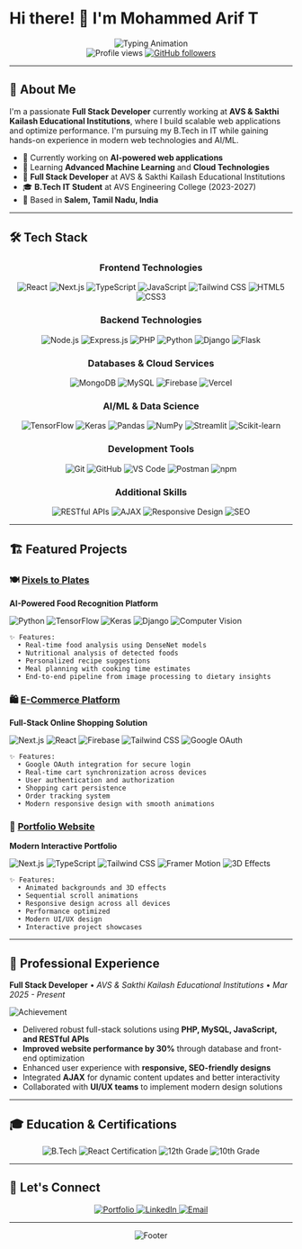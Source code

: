 # Hi there! 👋 I'm Mohammed Arif T

<div align="center">
  <img src="https://readme-typing-svg.herokuapp.com?font=Fira+Code&weight=500&size=32&pause=1000&color=3B82F6&center=true&vCenter=true&width=700&lines=Full+Stack+Developer;MERN+Stack+Developer;AI+%26+ML+Enthusiast" alt="Typing Animation" />
</div>

<div align="center">
  <img src="https://komarev.com/ghpvc/?username=mohammed-arif-23&label=Profile%20views&color=3b82f6&style=for-the-badge" alt="Profile views" />
  <a href="https://github.com/mohammed-arif-23?tab=followers">
    <img src="https://img.shields.io/github/followers/mohammed-arif-23?label=Followers&style=for-the-badge&color=blue" alt="GitHub followers" />
  </a>
</div>

---

## 🚀 About Me

I'm a passionate **Full Stack Developer** currently working at **AVS & Sakthi Kailash Educational Institutions**, where I build scalable web applications and optimize performance. I'm pursuing my B.Tech in IT while gaining hands-on experience in modern web technologies and AI/ML.

- 🔭 Currently working on **AI-powered web applications**
- 🌱 Learning **Advanced Machine Learning** and **Cloud Technologies**
- 💼 **Full Stack Developer** at AVS & Sakthi Kailash Educational Institutions
- 🎓 **B.Tech IT Student** at AVS Engineering College (2023-2027)
- 📍 Based in **Salem, Tamil Nadu, India**

---

## 🛠️ Tech Stack

<div align="center">

### Frontend Technologies
<img src="https://img.shields.io/badge/React-20232A?style=for-the-badge&logo=react&logoColor=61DAFB" alt="React" />
<img src="https://img.shields.io/badge/Next.js-000000?style=for-the-badge&logo=next.js&logoColor=white" alt="Next.js" />
<img src="https://img.shields.io/badge/TypeScript-007ACC?style=for-the-badge&logo=typescript&logoColor=white" alt="TypeScript" />
<img src="https://img.shields.io/badge/JavaScript-F7DF1E?style=for-the-badge&logo=javascript&logoColor=black" alt="JavaScript" />
<img src="https://img.shields.io/badge/Tailwind_CSS-38B2AC?style=for-the-badge&logo=tailwind-css&logoColor=white" alt="Tailwind CSS" />
<img src="https://img.shields.io/badge/HTML5-E34F26?style=for-the-badge&logo=html5&logoColor=white" alt="HTML5" />
<img src="https://img.shields.io/badge/CSS3-1572B6?style=for-the-badge&logo=css3&logoColor=white" alt="CSS3" />

### Backend Technologies
<img src="https://img.shields.io/badge/Node.js-43853D?style=for-the-badge&logo=node.js&logoColor=white" alt="Node.js" />
<img src="https://img.shields.io/badge/Express.js-404D59?style=for-the-badge&logo=express&logoColor=white" alt="Express.js" />
<img src="https://img.shields.io/badge/PHP-777BB4?style=for-the-badge&logo=php&logoColor=white" alt="PHP" />
<img src="https://img.shields.io/badge/Python-3776AB?style=for-the-badge&logo=python&logoColor=white" alt="Python" />
<img src="https://img.shields.io/badge/Django-092E20?style=for-the-badge&logo=django&logoColor=white" alt="Django" />
<img src="https://img.shields.io/badge/Flask-000000?style=for-the-badge&logo=flask&logoColor=white" alt="Flask" />

### Databases & Cloud Services
<img src="https://img.shields.io/badge/MongoDB-4EA94B?style=for-the-badge&logo=mongodb&logoColor=white" alt="MongoDB" />
<img src="https://img.shields.io/badge/MySQL-00000F?style=for-the-badge&logo=mysql&logoColor=white" alt="MySQL" />
<img src="https://img.shields.io/badge/Firebase-039BE5?style=for-the-badge&logo=Firebase&logoColor=white" alt="Firebase" />
<img src="https://img.shields.io/badge/Vercel-000000?style=for-the-badge&logo=vercel&logoColor=white" alt="Vercel" />

### AI/ML & Data Science
<img src="https://img.shields.io/badge/TensorFlow-FF6F00?style=for-the-badge&logo=tensorflow&logoColor=white" alt="TensorFlow" />
<img src="https://img.shields.io/badge/Keras-D00000?style=for-the-badge&logo=keras&logoColor=white" alt="Keras" />
<img src="https://img.shields.io/badge/Pandas-150458?style=for-the-badge&logo=pandas&logoColor=white" alt="Pandas" />
<img src="https://img.shields.io/badge/NumPy-013243?style=for-the-badge&logo=numpy&logoColor=white" alt="NumPy" />
<img src="https://img.shields.io/badge/Streamlit-FF4B4B?style=for-the-badge&logo=streamlit&logoColor=white" alt="Streamlit" />
<img src="https://img.shields.io/badge/scikit--learn-F7931E?style=for-the-badge&logo=scikit-learn&logoColor=white" alt="Scikit-learn" />

### Development Tools
<img src="https://img.shields.io/badge/Git-F05032?style=for-the-badge&logo=git&logoColor=white" alt="Git" />
<img src="https://img.shields.io/badge/GitHub-100000?style=for-the-badge&logo=github&logoColor=white" alt="GitHub" />
<img src="https://img.shields.io/badge/VS_Code-007ACC?style=for-the-badge&logo=visual-studio-code&logoColor=white" alt="VS Code" />
<img src="https://img.shields.io/badge/Postman-FF6C37?style=for-the-badge&logo=postman&logoColor=white" alt="Postman" />
<img src="https://img.shields.io/badge/npm-CB3837?style=for-the-badge&logo=npm&logoColor=white" alt="npm" />

### Additional Skills
<img src="https://img.shields.io/badge/RESTful_APIs-02569B?style=for-the-badge&logo=fastapi&logoColor=white" alt="RESTful APIs" />
<img src="https://img.shields.io/badge/AJAX-0769AD?style=for-the-badge&logo=jquery&logoColor=white" alt="AJAX" />
<img src="https://img.shields.io/badge/Responsive_Design-FF6B35?style=for-the-badge&logo=css3&logoColor=white" alt="Responsive Design" />
<img src="https://img.shields.io/badge/SEO-4285F4?style=for-the-badge&logo=google&logoColor=white" alt="SEO" />

</div>

---

## 🏗️ Featured Projects

### 🍽️ [Pixels to Plates](https://github.com/mohammed-arif-23/pixelstoplates)
**AI-Powered Food Recognition Platform**

<img src="https://img.shields.io/badge/Python-3776AB?style=for-the-badge&logo=python&logoColor=white" alt="Python" />
<img src="https://img.shields.io/badge/TensorFlow-FF6F00?style=for-the-badge&logo=tensorflow&logoColor=white" alt="TensorFlow" />
<img src="https://img.shields.io/badge/Keras-D00000?style=for-the-badge&logo=keras&logoColor=white" alt="Keras" />
<img src="https://img.shields.io/badge/Django-092E20?style=for-the-badge&logo=django&logoColor=white" alt="Django" />
<img src="https://img.shields.io/badge/Computer_Vision-FF6B35?style=for-the-badge&logo=opencv&logoColor=white" alt="Computer Vision" />

```
✨ Features: 
  • Real-time food analysis using DenseNet models
  • Nutritional analysis of detected foods
  • Personalized recipe suggestions
  • Meal planning with cooking time estimates
  • End-to-end pipeline from image processing to dietary insights
```

### 🛍️ [E-Commerce Platform](https://github.com/mohammed-arif-23/shopping)
**Full-Stack Online Shopping Solution**

<img src="https://img.shields.io/badge/Next.js-000000?style=for-the-badge&logo=next.js&logoColor=white" alt="Next.js" />
<img src="https://img.shields.io/badge/React-20232A?style=for-the-badge&logo=react&logoColor=61DAFB" alt="React" />
<img src="https://img.shields.io/badge/Firebase-039BE5?style=for-the-badge&logo=Firebase&logoColor=white" alt="Firebase" />
<img src="https://img.shields.io/badge/Tailwind_CSS-38B2AC?style=for-the-badge&logo=tailwind-css&logoColor=white" alt="Tailwind CSS" />
<img src="https://img.shields.io/badge/Google_OAuth-4285F4?style=for-the-badge&logo=google&logoColor=white" alt="Google OAuth" />

```
✨ Features:
  • Google OAuth integration for secure login
  • Real-time cart synchronization across devices
  • User authentication and authorization
  • Shopping cart persistence
  • Order tracking system
  • Modern responsive design with smooth animations
```

### 🎨 [Portfolio Website](https://github.com/mohammed-arif-23/Portfolio)
**Modern Interactive Portfolio**

<img src="https://img.shields.io/badge/Next.js-000000?style=for-the-badge&logo=next.js&logoColor=white" alt="Next.js" />
<img src="https://img.shields.io/badge/TypeScript-007ACC?style=for-the-badge&logo=typescript&logoColor=white" alt="TypeScript" />
<img src="https://img.shields.io/badge/Tailwind_CSS-38B2AC?style=for-the-badge&logo=tailwind-css&logoColor=white" alt="Tailwind CSS" />
<img src="https://img.shields.io/badge/Framer_Motion-0055FF?style=for-the-badge&logo=framer&logoColor=white" alt="Framer Motion" />
<img src="https://img.shields.io/badge/3D_Effects-FF6B35?style=for-the-badge&logo=three.js&logoColor=white" alt="3D Effects" />

```
✨ Features:
  • Animated backgrounds and 3D effects
  • Sequential scroll animations
  • Responsive design across all devices
  • Performance optimized
  • Modern UI/UX design
  • Interactive project showcases
```

---

## 💼 Professional Experience

**Full Stack Developer** • *AVS & Sakthi Kailash Educational Institutions* • *Mar 2025 - Present*

<img src="https://img.shields.io/badge/Achievement-Improved_Performance_by_30%25-success?style=for-the-badge" alt="Achievement" />

- Delivered robust full-stack solutions using **PHP, MySQL, JavaScript, and RESTful APIs**
- **Improved website performance by 30%** through database and front-end optimization  
- Enhanced user experience with **responsive, SEO-friendly designs**
- Integrated **AJAX** for dynamic content updates and better interactivity
- Collaborated with **UI/UX teams** to implement modern design solutions

---

## 🎓 Education & Certifications

<div align="center">

<img src="https://img.shields.io/badge/B.Tech_IT-AVS_Engineering_College-blue?style=for-the-badge" alt="B.Tech" />
<img src="https://img.shields.io/badge/React.js_Certified-Infosys_Springboard-green?style=for-the-badge" alt="React Certification" />
<img src="https://img.shields.io/badge/12th_Standard-86.4%25-orange?style=for-the-badge" alt="12th Grade" />
<img src="https://img.shields.io/badge/10th_Standard-100%25-gold?style=for-the-badge" alt="10th Grade" />

</div>

---

## 🤝 Let's Connect

<div align="center">

<a href="https://myportfolio-arif.vercel.app/">
  <img src="https://img.shields.io/badge/Portfolio-000000?style=for-the-badge&logo=vercel&logoColor=white" alt="Portfolio" />
</a>
<a href="https://linkedin.com/in/mohammed-arif-0ab6402a1">
  <img src="https://img.shields.io/badge/LinkedIn-0A66C2?style=for-the-badge&logo=linkedin&logoColor=white" alt="LinkedIn" />
</a>
<a href="mailto:mohammedarif2303@gmail.com">
  <img src="https://img.shields.io/badge/Email-EA4335?style=for-the-badge&logo=gmail&logoColor=white" alt="Email" />
</a>

</div>

---

<div align="center">
  <img src="https://readme-typing-svg.herokuapp.com?font=Fira+Code&size=18&pause=1000&color=6B7280&center=true&vCenter=true&width=500&lines=Building+scalable+solutions+that+make+a+difference;Thanks+for+visiting+my+profile!;Let's+build+something+amazing+together!" alt="Footer" />
</div>
